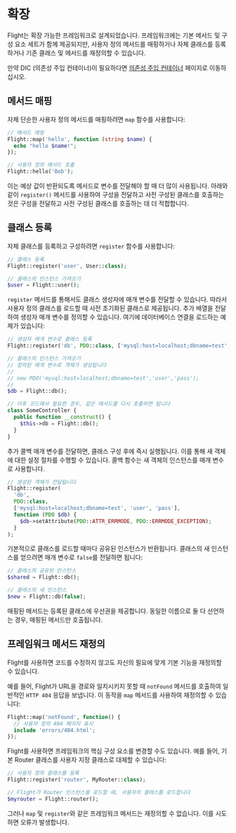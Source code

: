 # 확장

Flight는 확장 가능한 프레임워크로 설계되었습니다. 프레임워크에는 기본 메서드 및 구성 요소 세트가 함께 제공되지만, 사용자 정의 메서드를 매핑하거나 자체 클래스를 등록하거나 기존 클래스 및 메서드를 재정의할 수 있습니다.

만약 DIC (의존성 주입 컨테이너)이 필요하다면 [의존성 주입 컨테이너](dependency-injection-container) 페이지로 이동하십시오.

## 메서드 매핑

자체 단순한 사용자 정의 메서드를 매핑하려면 `map` 함수를 사용합니다:

```php
// 메서드 매핑
Flight::map('hello', function (string $name) {
  echo "hello $name!";
});

// 사용자 정의 메서드 호출
Flight::hello('Bob');
```

이는 예상 값이 반환되도록 메서드로 변수를 전달해야 할 때 더 많이 사용됩니다. 아래와 같이 `register()` 메서드를 사용하여 구성을 전달하고 사전 구성된 클래스를 호출하는 것은 구성을 전달하고 사전 구성된 클래스를 호출하는 데 더 적합합니다.

## 클래스 등록

자체 클래스를 등록하고 구성하려면 `register` 함수를 사용합니다:

```php
// 클래스 등록
Flight::register('user', User::class);

// 클래스의 인스턴스 가져오기
$user = Flight::user();
```

`register` 메서드를 통해서도 클래스 생성자에 매개 변수를 전달할 수 있습니다. 따라서 사용자 정의 클래스를 로드할 때 사전 초기화된 클래스로 제공됩니다. 추가 배열을 전달하여 생성자 매개 변수를 정의할 수 있습니다. 여기에 데이터베이스 연결을 로드하는 예제가 있습니다:

```php
// 생성자 매개 변수로 클래스 등록
Flight::register('db', PDO::class, ['mysql:host=localhost;dbname=test', 'user', 'pass']);

// 클래스의 인스턴스 가져오기
// 정의된 매개 변수로 객체가 생성됩니다
//
// new PDO('mysql:host=localhost;dbname=test','user','pass');
//
$db = Flight::db();

// 이후 코드에서 필요한 경우, 같은 메서드를 다시 호출하면 됩니다
class SomeController {
  public function __construct() {
	$this->db = Flight::db();
  }
}
```

추가 콜백 매개 변수를 전달하면, 클래스 구성 후에 즉시 실행됩니다. 이를 통해 새 객체에 대한 설정 절차를 수행할 수 있습니다. 콜백 함수는 새 객체의 인스턴스를 매개 변수로 사용합니다.

```php
// 생성된 객체가 전달됩니다
Flight::register(
  'db',
  PDO::class,
  ['mysql:host=localhost;dbname=test', 'user', 'pass'],
  function (PDO $db) {
    $db->setAttribute(PDO::ATTR_ERRMODE, PDO::ERRMODE_EXCEPTION);
  }
);
```

기본적으로 클래스를 로드할 때마다 공유된 인스턴스가 반환됩니다. 클래스의 새 인스턴스를 얻으려면 매개 변수로 `false`를 전달하면 됩니다:

```php
// 클래스의 공유된 인스턴스
$shared = Flight::db();

// 클래스의 새 인스턴스
$new = Flight::db(false);
```

매핑된 메서드는 등록된 클래스에 우선권을 제공합니다. 동일한 이름으로 둘 다 선언하는 경우, 매핑된 메서드만 호출됩니다.

## 프레임워크 메서드 재정의

Flight를 사용하면 코드를 수정하지 않고도 자신의 필요에 맞게 기본 기능을 재정의할 수 있습니다.

예를 들어, Flight가 URL을 경로와 일치시키지 못할 때 `notFound` 메서드를 호출하여 일반적인 `HTTP 404` 응답을 보냅니다. 이 동작을 `map` 메서드를 사용하여 재정의할 수 있습니다:

```php
Flight::map('notFound', function() {
  // 사용자 정의 404 페이지 표시
  include 'errors/404.html';
});
```

Flight를 사용하면 프레임워크의 핵심 구성 요소를 변경할 수도 있습니다. 예를 들어, 기본 Router 클래스를 사용자 지정 클래스로 대체할 수 있습니다:

```php
// 사용자 정의 클래스를 등록
Flight::register('router', MyRouter::class);

// Flight가 Router 인스턴스를 로드할 때, 사용자의 클래스를 로드합니다
$myrouter = Flight::router();
```

그러나 `map` 및 `register`와 같은 프레임워크 메서드는 재정의할 수 없습니다. 이를 시도하면 오류가 발생합니다.